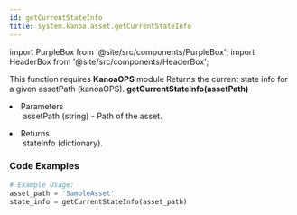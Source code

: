 ```yaml
---
id: getCurrentStateInfo
title: system.kanoa.asset.getCurrentStateInfo
---
```


import PurpleBox from '@site/src/components/PurpleBox';
import HeaderBox from '@site/src/components/HeaderBox';

<PurpleBox>This function requires <b>KanoaOPS</b> module</PurpleBox>
<HeaderBox header="Description">Returns the current state info for a given assetPath (kanoaOPS).</HeaderBox>
<HeaderBox header="Syntax">
    <b>getCurrentStateInfo(assetPath)</b>
    <li> Parameters <br />
        <ul>assetPath (string) - Path of the asset.</ul>
    </li>
    <li> Returns <br />
        <ul>stateInfo (dictionary).</ul>
    </li>
</HeaderBox>

### Code Examples

```python
# Example Usage:
asset_path = 'SampleAsset'
state_info = getCurrentStateInfo(asset_path)

